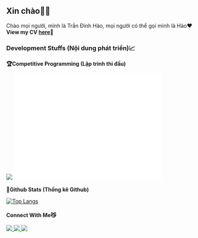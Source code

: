 ## Xin chào👨‍💻

Chào mọi người, mình là Trần Đình Hào, mọi người có thể gọi mình là Hào❤️
**View my CV [here](http://tdh.id.vn/)📜**
### Development Stuffs (Nội dung phát triển)📈

<b> 🏆Competitive Programming (Lập trình thi đấu)</b>
<p float="left">
<img height="273em" src="https://leetcard.jacoblin.cool/trandinhhao?theme=wtf&font=B612&ext=activity" />
<img height="280em" src="https://raw.githubusercontent.com/trandinhhao/cf/main/output/light_card.svg" />
</p>

<b> 📝Github Stats (Thống kê Github)</b>

[![Top Langs](https://github-readme-stats.vercel.app/api/top-langs/?username=trandinhhao&layout=compact)](https://github.com/trandinhhao/github-readme-stats)

#### Connect With Me😼

<p left="center">
<a href="https://www.linkedin.com/in/trandinhhao">
  <img src="https://img.shields.io/badge/linkedin-%230077B5.svg?&style=for-the-badge&logo=linkedin&logoColor=white" height=25>
</a> 
<a href="https://www.facebook.com/trandinhhaoo">
  <img src="https://img.shields.io/badge/Facebook-1877F2?style=for-the-badge&logo=facebook&logoColor=white" height=25>
</a>
<a href="mailto:haodinhtran06@gmail.com">
  <img src="https://img.shields.io/badge/Gmail-D14836?style=for-the-badge&logo=gmail&logoColor=white" height=25>
</a>
</p>
